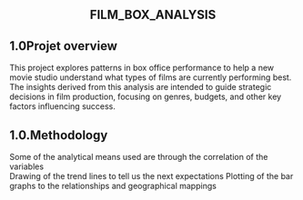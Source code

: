 <center><h2><b>FILM_BOX_ANALYSIS</b></h2></center>
<h2>1.0Projet overview</h2>
<p>This project explores patterns in box office performance to help a new movie studio understand what types of films are currently performing best.<br> The insights derived from this analysis are intended to guide strategic decisions in film production, focusing on genres, budgets, and other key factors influencing success.</p>
<h2>1.0.Methodology</h2>
<p>Some of the analytical means used are through the correlation of the variables<br>
Drawing of the trend lines to tell us the next expectations Plotting of the bar graphs to the relationships and geographical mappings</p>
